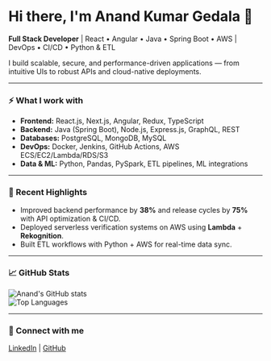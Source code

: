# Hi there, I'm Anand Kumar Gedala 👋

**Full Stack Developer** | React • Angular • Java • Spring Boot • AWS | DevOps • CI/CD • Python & ETL  

I build scalable, secure, and performance-driven applications — from intuitive UIs to robust APIs and cloud-native deployments.  

---

### ⚡ What I work with
- **Frontend:** React.js, Next.js, Angular, Redux, TypeScript  
- **Backend:** Java (Spring Boot), Node.js, Express.js, GraphQL, REST  
- **Databases:** PostgreSQL, MongoDB, MySQL  
- **DevOps:** Docker, Jenkins, GitHub Actions, AWS ECS/EC2/Lambda/RDS/S3  
- **Data & ML:** Python, Pandas, PySpark, ETL pipelines, ML integrations  

---

### 🚀 Recent Highlights
- Improved backend performance by **38%** and release cycles by **75%** with API optimization & CI/CD.  
- Deployed serverless verification systems on AWS using **Lambda** + **Rekognition**.  
- Built ETL workflows with Python + AWS for real-time data sync.  

---

### 📈 GitHub Stats  
![Anand's GitHub stats](https://github-readme-stats.vercel.app/api?username=Anand0213&show_icons=true&theme=radical)  
![Top Languages](https://github-readme-stats.vercel.app/api/top-langs/?username=Anand0213&layout=compact&theme=radical)  

---

### 🤝 Connect with me
[LinkedIn](https://www.linkedin.com/in/g-anand-kumar-3aa213222/) | [GitHub](https://github.com/Anand0213)
